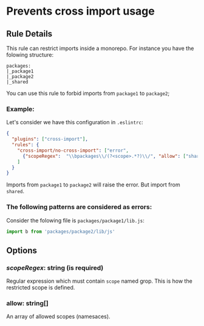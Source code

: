 # Prevents cross import usage

## Rule Details

This rule can restrict imports inside a monorepo. For instance you have the folowing structure:
```
packages:
|_package1
|_package2
|_shared
```
You can use this rule to forbid imports from `package1` to `package2`;

### Example:
Let's consider we have this configuration in `.eslintrc`:

```json
{
  "plugins": ["cross-import"],
  "rules": {
    "cross-import/no-cross-import": ["error",
      {"scopeRegex":  "\\bpackages\\/(?<scope>.*?)\\/", "allow": ["shared"]}
    ]
  }
}
```

Imports from `package1` to `package2` will raise the error. But import from `shared`.

### The following patterns are considered as errors:

Consider the folowing file is `packages/package1/lib.js`:

```js
import b from 'packages/package2/lib/js'
```

## Options
### *scopeRegex*: string (is required)
Regular expression which must contain `scope` named grop. This is how the restricted scope is defined.

### allow: string[]
An array of allowed scopes (namesaces).
